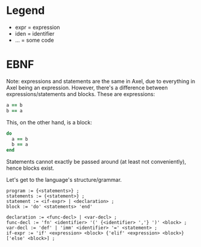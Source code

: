 
# Legend

- expr = expression
- iden = identifier
- ... = some code

# EBNF

Note: expressions and statements are the same in Axel, due to everything in Axel being an expression.
However, there's a difference between expressions/statements and blocks.
These are expressions:
```rb
a == b
b == a
```
This, on the other hand, is a block:
```rb
do 
  a == b
  b == a
end
```

Statements cannot exactly be passed around (at least not conveniently), hence blocks exist.

Let's get to the language's structure/grammar.
```ebnf
program := {<statements>} ;
statements := {<statement>} ;
statement := <if-expr> | <declaration> ;
block := 'do' <statements> 'end'

declaration := <func-decl> | <var-decl> ;
func-decl := 'fn' <identifier> '(' {<identifier> ','} ')' <block> ;
var-decl := 'def' | 'imm' <identifier> '=' <statement> ;
if-expr := 'if' <expression> <block> {'elif' <expression> <block>} ['else' <block>] ;

```
